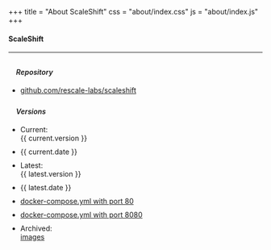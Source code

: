 +++
title = "About ScaleShift"
css = "about/index.css"
js = "about/index.js"
+++
<main>
  <section class="container content-header">
    <div class="row">
      <div class="col s12" style="min-height: 182px;padding-bottom: 25px;margin-bottom: 40px;">
        <h4 class="form-signin-heading">ScaleShift</h4>
        <hr/>
        <h6 style="margin: 30px 0 7px 15px;font-weight: 600;">Repository</h6>
        <ul>
          <li>
            <div class="row" style="padding: 5px 0;">
              <div class="col-3"></div>
              <div class="col-9">
                <a href="https://github.com/rescale-labs/scaleshift"
                   target="_blank">github.com/rescale-labs/scaleshift</a>
              </div>
            </div>
          </li>
        </ul>
        <h6 style="margin: 20px 0 7px 15px;font-weight: 600;">Versions</h6>
        <ul id="data">
          <li>
            <div class="row" style="padding: 5px 0;">
              <div class="col-3">Current:</div>
              <div class="col-9">{{ current.version }}</div>
            </div>
          </li>
          <li>
            <div class="row" style="padding: 5px 0;">
              <div class="col-3"></div>
              <div class="col-9">{{ current.date }}</div>
            </div>
          </li>
          <li>
            <div class="row" style="padding: 5px 0;">
              <div class="col-3">Latest:</div>
              <div class="col-9">{{ latest.version }}</div>
            </div>
          </li>
          <li>
            <div class="row" style="padding: 5px 0;">
              <div class="col-3"></div>
              <div class="col-9">{{ latest.date }}</div>
            </div>
          </li>
          <li>
            <div class="row" style="padding: 5px 0;">
              <div class="col-3"></div>
              <div class="col-9">
                <a href="https://s3-ap-northeast-1.amazonaws.com/scaleshift/docker-compose.yml">docker-compose.yml with port 80</a>
              </div>
            </div>
          </li>
          <li>
            <div class="row" style="padding: 5px 0;">
              <div class="col-3"></div>
              <div class="col-9">
                <a href="https://s3-ap-northeast-1.amazonaws.com/scaleshift/docker-compose-8080.yml">docker-compose.yml with port 8080</a>
              </div>
            </div>
          </li>
          <li>
            <div class="row" style="padding: 5px 0;">
              <div class="col-3">Archived:</div>
              <div class="col-9">
                <a href="https://hub.docker.com/r/scaleshift/api/tags" target="_blank">images</a>
              </div>
            </div>
          </li>
        </ul>
      </div>
    </div>
  </section>
</main>
